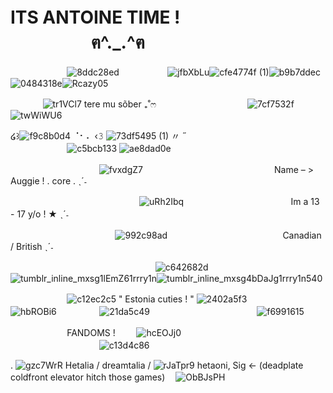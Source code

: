 # ITS ANTOINE TIME !ㅤㅤㅤㅤㅤㅤㅤㅤㅤㅤㅤㅤㅤㅤฅ^._.^ฅ
ㅤㅤㅤㅤㅤㅤㅤ![8ddc28ed](https://github.com/user-attachments/assets/465effc0-0099-447d-873b-e203644a45b8)ㅤㅤㅤㅤㅤㅤ![jfbXbLu](https://github.com/user-attachments/assets/14a4636c-41a0-4d7e-af88-b6aade413bf8)![cfe4774f (1)](https://github.com/user-attachments/assets/f3ca48af-5f41-482e-9e13-7adf760cf7e9)![b9b7ddec](https://github.com/user-attachments/assets/db34b50b-95f5-4194-a1b8-e3d117690402)
 ![0484318e](https://github.com/user-attachments/assets/a8369ee1-c586-4415-a5da-e31904e30010)![Rcazy05](https://github.com/user-attachments/assets/9a3b2668-f920-4c7a-8778-6c8e6b6366e4)

ㅤㅤㅤㅤ![tr1VCl7](https://github.com/user-attachments/assets/db2e1efb-92a1-4e41-b127-fb79eda12547)
 tere mu sõber ₊˚ෆ
ㅤㅤㅤㅤㅤㅤㅤㅤㅤㅤㅤ![7cf7532f](https://github.com/user-attachments/assets/ec322fe2-b1f9-4cce-8170-f129c0fa65c6)![twWiWU6](https://github.com/user-attachments/assets/353e5986-3d5f-4e82-98e8-e9630cd362b0)


໒꒱![f9c8b0d4](https://github.com/user-attachments/assets/edd5b14d-f3c4-4371-bf8f-656234f83769)
⠈⠂⠄ ‹𝟹 ![73df5495 (1)](https://github.com/user-attachments/assets/cccbc25d-d2ae-41c0-b5d1-43084b7396a0)
〃 ˝
ㅤㅤㅤㅤㅤㅤㅤㅤㅤㅤㅤㅤㅤㅤㅤㅤㅤㅤㅤㅤㅤㅤㅤ![c5bcb133](https://github.com/user-attachments/assets/90dc5836-226f-4eeb-b718-e50eb6912a88) ![ae8dad0e](https://github.com/user-attachments/assets/dd42bd28-45aa-4c8b-b471-ddb629fbca7f)

ㅤㅤㅤㅤㅤㅤㅤㅤㅤㅤㅤ![fvxdgZ7](https://github.com/user-attachments/assets/135b2e80-de4b-4dba-8213-da781ab6a6f1)
ㅤㅤㅤㅤㅤㅤㅤㅤㅤㅤㅤㅤㅤㅤㅤㅤName – > Auggie ! . core  .  ˎˊ˗

ㅤㅤㅤㅤㅤㅤㅤㅤㅤㅤㅤㅤㅤㅤㅤㅤ![uRh2Ibq](https://github.com/user-attachments/assets/484f968e-babf-43fe-bda6-3c4c90067f28)
ㅤㅤㅤㅤㅤㅤㅤㅤㅤㅤㅤㅤㅤIm a 13 - 17 y/o ! ★ ˎˊ˗ㅤㅤ 

ㅤㅤㅤㅤㅤㅤㅤㅤㅤㅤㅤㅤㅤ![992c98ad](https://github.com/user-attachments/assets/f6266289-5926-410f-962d-f53c2538eb38)
ㅤㅤㅤㅤㅤㅤㅤㅤㅤㅤㅤㅤㅤㅤCanadian / British ˎˊ˗

ㅤㅤㅤㅤㅤㅤㅤㅤㅤㅤㅤㅤㅤㅤㅤㅤㅤㅤ![c642682d](https://github.com/user-attachments/assets/2bb164fe-8947-4cb5-a28e-f2d26e99e6f5) ㅤㅤㅤ![tumblr_inline_mxsg1lEmZ61rrry1n](https://github.com/user-attachments/assets/1c45932f-731d-418f-82ed-f04113d86d74)![tumblr_inline_mxsg4bDaJg1rrry1n540](https://github.com/user-attachments/assets/6a3da390-6f75-45db-bd25-e9d865cd5818)



ㅤㅤㅤㅤㅤㅤㅤ![c12ec2c5](https://github.com/user-attachments/assets/f20b43ec-71e9-4e08-82f7-08bb3f61df52) " Estonia cuties ! " ![2402a5f3](https://github.com/user-attachments/assets/0f80e76b-c4d2-4bc4-a51e-c2c823d59e00)ㅤㅤㅤㅤㅤㅤㅤ![hbROBi6](https://github.com/user-attachments/assets/dcb418ae-6e34-4821-87e8-517870f132e9)
ㅤㅤㅤㅤㅤ![21da5c49](https://github.com/user-attachments/assets/3c5edf0c-dc78-4a14-8062-cdb3458334c0)
ㅤㅤㅤㅤㅤㅤㅤㅤㅤㅤㅤㅤㅤ![f6991615](https://github.com/user-attachments/assets/649e81e8-08b3-4736-a384-ea69d1e4d0d9)





ㅤㅤㅤㅤㅤㅤㅤFANDOMS !  ㅤㅤ ![hcEOJj0](https://github.com/user-attachments/assets/502d67ca-527d-4d0c-83cb-d48e3e5dbf46) ㅤㅤㅤㅤㅤㅤㅤㅤㅤㅤㅤㅤㅤㅤㅤㅤㅤㅤㅤㅤㅤㅤㅤㅤㅤㅤㅤㅤ![c13d4c86](https://github.com/user-attachments/assets/44d08b52-e932-47ee-a32d-76fd0a43f6b8)


. ![gzc7WrR](https://github.com/user-attachments/assets/23fc218d-f8db-4c23-9276-7ecbb4c144f6)
 Hetalia / dreamtalia / ![rJaTpr9](https://github.com/user-attachments/assets/8abb4b53-d126-403a-bb27-c7e329846392)
 hetaoni, Sig ← (deadplate coldfront elevator hitch those games)  ㅤ![ObBJsPH](https://github.com/user-attachments/assets/ed486fe4-4444-4c21-956c-2811f37ba163)





<!--
**AntoineCore/AntoineCore** is a ✨ _special_ ✨ repository because its `README.md` (this file) appears on your GitHub profile.

Here are some ideas to get you started:

- 🔭 I’m currently working on ...
- 🌱 I’m currently learning ...
- 👯 I’m looking to collaborate on ...
- 🤔 I’m looking for help with ...
- 💬 Ask me about ...
- 📫 How to reach me: ...
- 😄 Pronouns: ...
- ⚡ Fun fact: ...
-->
